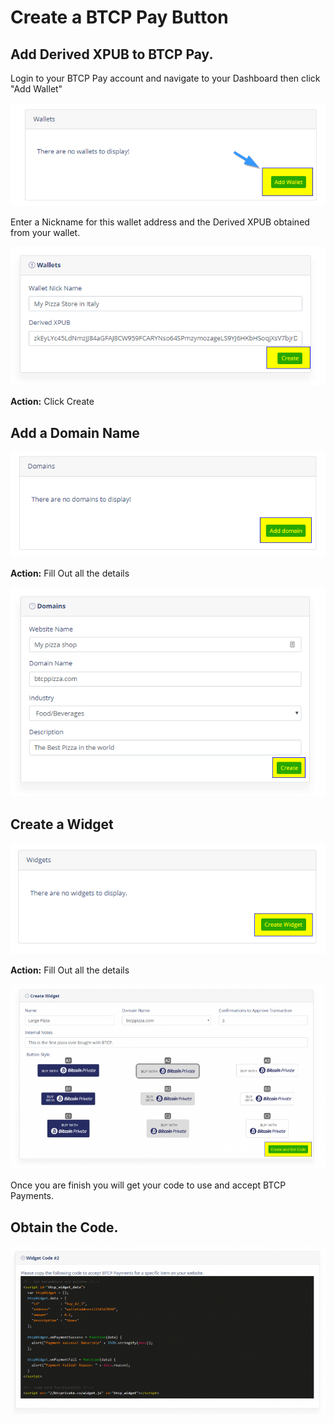 # Create a BTCP Pay Button

##  **Add Derived XPUB to BTCP Pay.**

Login to your BTCP Pay account and navigate to your Dashboard then click "Add Wallet"

![](../.gitbook/assets/image%20%285%29.png)

Enter a Nickname for this wallet address and the Derived XPUB obtained from your wallet.

![](../.gitbook/assets/image%20%2826%29.png)

**Action:** Click Create

## **Add a Domain Name**

![](../.gitbook/assets/image.png)

**Action:** Fill Out all the details

![](../.gitbook/assets/image%20%2820%29.png)

## **Create a Widget**

![](../.gitbook/assets/image%20%289%29.png)

**Action:** Fill Out all the details

![](../.gitbook/assets/image%20%284%29.png)

Once you are finish you will get your code to use and accept BTCP Payments.

## **Obtain the Code.**

![](../.gitbook/assets/image%20%2810%29.png)



